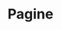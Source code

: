 ---
title: Pagine
title_seo: ''
description: Elenco di Pagine
image: ''
draft: false
noindex: true
translationKey: pages
---